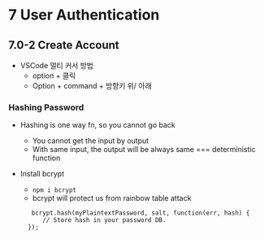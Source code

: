 # 7 User Authentication

## 7.0-2 Create Account

- VSCode 멀티 커서 방법
  - option + 클릭
  - Option + command + 방향키 위/ 아래

### Hashing Password

- Hashing is one way fn, so you cannot go back

  - You cannot get the input by output
  - With same input, the output will be always same === deterministic function

- Install bcrypt
  - `npm i bcrypt`
  - bcrypt will protect us from rainbow table attack
  ```
     bcrypt.hash(myPlaintextPassword, salt, function(err, hash) {
        // Store hash in your password DB.
    });
  ```
